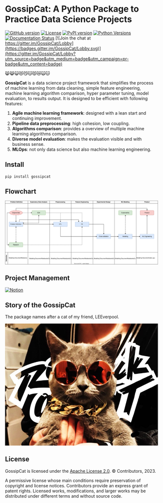 GossipCat: A Python Package to Practice Data Science Projects
=============================================================

[![GitHub version](https://badge.fury.io/gh/Ewen2015%2FGossipCat.svg)](https://badge.fury.io/gh/Ewen2015%2FGossipCat)
[![License](https://img.shields.io/badge/License-Apache%202.0-blue.svg)](https://opensource.org/licenses/Apache-2.0)
[![PyPI version](https://badge.fury.io/py/gossipcat.svg)](https://badge.fury.io/py/gossipcat)
[![Python Versions](https://img.shields.io/pypi/pyversions/gossipcat.svg)](https://pypi.python.org/pypi/gossipcat)
[![Documentation Status](https://readthedocs.org/projects/gossipcat/badge/?version=latest)](https://gossipcat.readthedocs.io/en/latest/?badge=latest)
[![Join the chat at https://gitter.im/GossipCat/Lobby](https://badges.gitter.im/GossipCat/Lobby.svg)](https://gitter.im/GossipCat/Lobby?utm_source=badge&utm_medium=badge&utm_campaign=pr-badge&utm_content=badge)

😸😹😺😻😼😽😾😿🙀🐱

**GossipCat** is a data science project framework that simplifies the process of machine learning from data cleaning, simple feature engineering, machine learning algorithm comparison, hyper parameter tuning, model evaluation, to results output. It is designed to be efficient with following features:

1. **Agile machine learning framework**: designed with a lean start and continuing improvement.
2. **Pipeline data preprocessing**: high cohesion, low coupling.
3. **Algorithms comparison**: provides a overview of multiple machine learning algorithms comparison.
4. **Diverse model evaluation**: makes the evaluation visible and with business sense.
5. **MLOps**: not only data science but also machine learning engineering.

Install
----------------------

```shell
pip install gossipcat
```

Flowchart
----------------------

![flowchart](/image/ML_Flowchart.svg)

Project Management
------------------
[![Notion](https://img.shields.io/badge/Notion-%23000000.svg?style=for-the-badge&logo=notion&logoColor=white)](https://ewen-w.notion.site/ewen-w/Data-Science-Project-Template-94fc03d42d374fdd8919e38dd8e3c149)

Story of the GossipCat
----------------------

The package names after a cat of my friend, LEEverpool. 

<img src="https://raw.githubusercontent.com/Ewen2015/GossipCat/master/GossipCat.jpeg">


License
-------

GossipCat is licensed under the [Apache License 2.0](https://github.com/Ewen2015/GossipCat/blob/master/LICENSE). © Contributors, 2023.

A permissive license whose main conditions require preservation of copyright and license notices. Contributors provide an express grant of patent rights. Licensed works, modifications, and larger works may be distributed under different terms and without source code.
